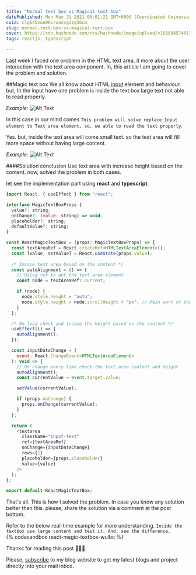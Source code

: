 ```yaml
---
title: "Normal text box vs Magical text box"
datePublished: Mon May 31 2021 00:01:21 GMT+0000 (Coordinated Universal Time)
cuid: clg645sue00vruonvgosg56cm
slug: normal-text-box-vs-magical-text-box
cover: https://cdn.hashnode.com/res/hashnode/image/upload/v1680845746171/aad3ddc9-a4d6-4026-9aba-c75de99e8c98.png
tags: reactjs, typescript

---
```


Last week I faced one problem in the HTML text area. it more about the user interaction with the text area component. In, this article I am going to cover the problem and solution.

##Magic text box
  We all know about HTML [input](https://developer.mozilla.org/en-US/docs/Web/HTML/Element/input) element and behaviour. but, In the input have one problem is inside the text box large text not able to read properly. 

*Example:*
![Alt Text](https://cdn.hashnode.com/res/hashnode/image/upload/v1680845743034/44cbad0a-cd82-4442-8518-3840d469467c.jpeg)

In this case in our mind comes ` This problem will solve replace Input element to Text area element. so, we able to read the text properly `.

Yes. but, inside the text area will come small text. so the text area will fill more space without having large content.

*Example:*
![Alt Text](https://cdn.hashnode.com/res/hashnode/image/upload/v1680845745112/d8735bbe-8482-46f5-9f87-6bf8189315b0.jpeg)

####Solution conclusion 
  Use text area with increase height based on the content. now, solved the problem in both cases.

let see the implementation part using **react** and **typescript**.

```javascript
import React, { useEffect } from "react";

interface MagicTextBoxProps {
  value?: string;
  onChange?: (value: string) => void;
  placeholder?: string;
  defaultValue?: string;
}

const ReactMagicTextBox = (props: MagicTextBoxProps) => {
  const textAreaRef = React.createRef<HTMLTextAreaElement>();
  const [value, setValue] = React.useState(props.value);
  
  /* Incase text area based on the content */
  const autoAlignment = () => {
    // Using ref to get the text area element
    const node = textAreaRef?.current;

    if (node) {
      node.style.height = "auto";
      node.style.height = node.scrollHeight + "px"; // Main part of the code
    }
  };

  /* On load check and incase the height based on the content */
  useEffect(() => {
    autoAlignment();
  });

  const inputDataChange = (
    event: React.ChangeEvent<HTMLTextAreaElement>
  ): void => {
    // On change every time check the text area content and height
    autoAlignment();
    const currentValue = event.target.value;

    setValue(currentValue);

    if (props.onChange) {
      props.onChange(currentValue);
    }
  };

  return (
    <textarea
      className="input-text"
      ref={textAreaRef}
      onChange={inputDataChange}
      rows={1}
      placeholder={props.placeholder}
      value={value}
    />
  );
};

export default ReactMagicTextBox;

```

That's all. This is how I solved the problem. In case you know any solution better than this. please, share the solution via a comment at the post bottom.

Refer to the below real-time example for more understanding.
`Inside the textbox use large content and test it. And, see the difference.`  
{% codesandbox react-magic-textbox-wulbc %}

Thanks for reading this post 🍻🍻🍻.  

Please, [subscribe](https://lakshmananarumugam.com/#/portal/signup) to my blog website to get my latest blogs and project directly into your mail inbox.